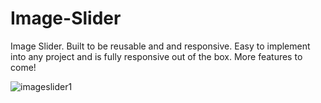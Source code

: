 # Image-Slider
Image Slider. Built to be reusable and and responsive. Easy to implement into any project and is fully responsive out of the box. More features to come!

![imageslider1](https://user-images.githubusercontent.com/41505038/51430025-57b3e400-1bd2-11e9-807d-410c841113e2.gif)
